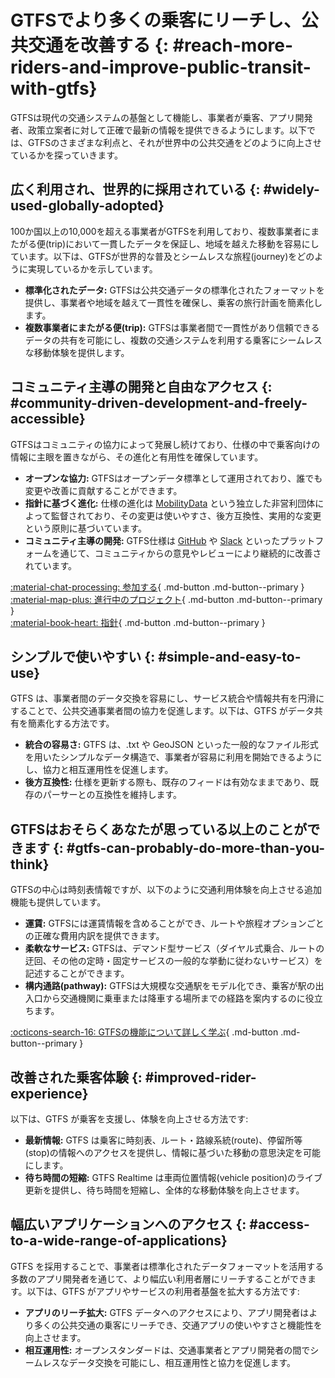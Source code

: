 # GTFSでより多くの乗客にリーチし、公共交通を改善する {: #reach-more-riders-and-improve-public-transit-with-gtfs}

GTFSは現代の交通システムの基盤として機能し、事業者が乗客、アプリ開発者、政策立案者に対して正確で最新の情報を提供できるようにします。以下では、GTFSのさまざまな利点と、それが世界中の公共交通をどのように向上させているかを探っていきます。

## 広く利用され、世界的に採用されている {: #widely-used-globally-adopted}

100か国以上の10,000を超える事業者がGTFSを利用しており、複数事業者にまたがる便(trip)において一貫したデータを保証し、地域を越えた移動を容易にしています。以下は、GTFSが世界的な普及とシームレスな旅程(journey)をどのように実現しているかを示しています。

- **標準化されたデータ:** GTFSは公共交通データの標準化されたフォーマットを提供し、事業者や地域を越えて一貫性を確保し、乗客の旅行計画を簡素化します。
- **複数事業者にまたがる便(trip):** GTFSは事業者間で一貫性があり信頼できるデータの共有を可能にし、複数の交通システムを利用する乗客にシームレスな移動体験を提供します。

## コミュニティ主導の開発と自由なアクセス {: #community-driven-development-and-freely-accessible}

GTFSはコミュニティの協力によって発展し続けており、仕様の中で乗客向けの情報に主眼を置きながら、その進化と有用性を確保しています。

- **オープンな協力:** GTFSはオープンデータ標準として運用されており、誰でも変更や改善に貢献することができます。
- **指針に基づく進化:** 仕様の進化は [MobilityData](https://mobilitydata.org/) という独立した非営利団体によって監督されており、その変更は使いやすさ、後方互換性、実用的な変更という原則に基づいています。
- **コミュニティ主導の開発:** GTFS仕様は [GitHub](https://github.com/google/transit) や [Slack](https://share.mobilitydata.org/slack) といったプラットフォームを通じて、コミュニティからの意見やレビューにより継続的に改善されています。

[:material-chat-processing: 参加する](../../community/get_involved){ .md-button .md-button--primary }  
[:material-map-plus: 進行中のプロジェクト](../../community/get_involved/#active-projects){ .md-button .md-button--primary }  
[:material-book-heart: 指針](../../community/governance/gtfs_schedule_amendment_process/#guiding-principles){ .md-button .md-button--primary }  

## シンプルで使いやすい {: #simple-and-easy-to-use}


GTFS は、事業者間のデータ交換を容易にし、サービス統合や情報共有を円滑にすることで、公共交通事業者間の協力を促進します。以下は、GTFS がデータ共有を簡素化する方法です。

- **統合の容易さ:** GTFS は、.txt や GeoJSON といった一般的なファイル形式を用いたシンプルなデータ構造で、事業者が容易に利用を開始できるようにし、協力と相互運用性を促進します。
- **後方互換性:** 仕様を更新する際も、既存のフィードは有効なままであり、既存のパーサーとの互換性を維持します。

## GTFSはおそらくあなたが思っている以上のことができます {: #gtfs-can-probably-do-more-than-you-think}


GTFSの中心は時刻表情報ですが、以下のように交通利用体験を向上させる追加機能も提供しています。

- **運賃:** GTFSには運賃情報を含めることができ、ルートや旅程オプションごとの正確な費用内訳を提供できます。
- **柔軟なサービス:** GTFSは、デマンド型サービス（ダイヤル式乗合、ルートの迂回、その他の定時・固定サービスの一般的な挙動に従わないサービス）を記述することができます。
- **構内通路(pathway):** GTFSは大規模な交通駅をモデル化でき、乗客が駅の出入口から交通機関に乗車または降車する場所までの経路を案内するのに役立ちます。

[:octicons-search-16: GTFSの機能について詳しく学ぶ](../features/overview){ .md-button .md-button--primary }

## 改善された乗客体験 {: #improved-rider-experience}


以下は、GTFS が乗客を支援し、体験を向上させる方法です:

- **最新情報:** GTFS は乗客に時刻表、ルート・路線系統(route)、停留所等(stop)の情報へのアクセスを提供し、情報に基づいた移動の意思決定を可能にします。
- **待ち時間の短縮:** GTFS Realtime は車両位置情報(vehicle position)のライブ更新を提供し、待ち時間を短縮し、全体的な移動体験を向上させます。

## 幅広いアプリケーションへのアクセス {: #access-to-a-wide-range-of-applications}

GTFS を採用することで、事業者は標準化されたデータフォーマットを活用する多数のアプリ開発者を通じて、より幅広い利用者層にリーチすることができます。以下は、GTFS がアプリやサービスの利用者基盤を拡大する方法です:

- **アプリのリーチ拡大:** GTFS データへのアクセスにより、アプリ開発者はより多くの公共交通の乗客にリーチでき、交通アプリの使いやすさと機能性を向上させます。
- **相互運用性:** オープンスタンダードは、交通事業者とアプリ開発者の間でシームレスなデータ交換を可能にし、相互運用性と協力を促進します。
